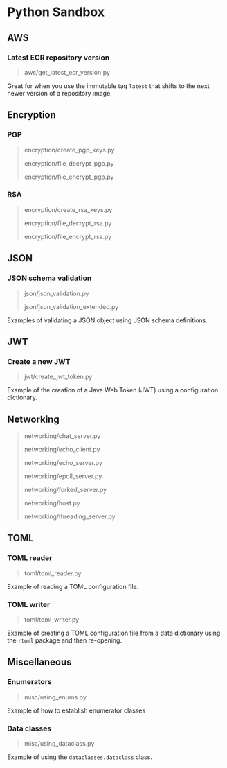 # Python Sandbox

## AWS

### Latest ECR repository version

> aws/get_latest_ecr_version.py

Great for when you use the immutable tag `latest` that shifts to the
next newer version of a repository image.

## Encryption

### PGP
> encryption/create_pgp_keys.py
> 
> encryption/file_decrypt_pgp.py
> 
> encryption/file_encrypt_pgp.py

### RSA
> encryption/create_rsa_keys.py
> 
> encryption/file_decrypt_rsa.py
> 
> encryption/file_encrypt_rsa.py

## JSON

### JSON schema validation

> json/json_validation.py
> 
> json/json_validation_extended.py
 
Examples of validating a JSON object using JSON schema definitions.

## JWT

### Create a new JWT

> jwt/create_jwt_token.py

Example of the creation of a Java Web Token (JWT) using a configuration
dictionary.

## Networking

> networking/chat_server.py
> 
> networking/echo_client.py
> 
> networking/echo_server.py
> 
> networking/epoll_server.py
> 
> networking/forked_server.py
> 
> networking/host.py
> 
> networking/threading_server.py


## TOML

### TOML reader

> toml/toml_reader.py

Example of reading a TOML configuration file.

### TOML writer

> toml/toml_writer.py

Example of creating a TOML configuration file from a data dictionary
using the `rtoml` package and then re-opening.

## Miscellaneous

### Enumerators

> misc/using_enums.py

Example of how to establish enumerator classes

### Data classes

> misc/using_dataclass.py

Example of using the `dataclasses.dataclass` class.
